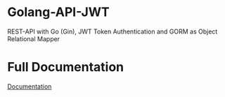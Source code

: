 # Golang-API-JWT

REST-API with Go (Gin), JWT Token Authentication and GORM as Object Relational Mapper

# Full Documentation
[Documentation](https://documenter.getpostman.com/view/12308942/UVkqsann)
